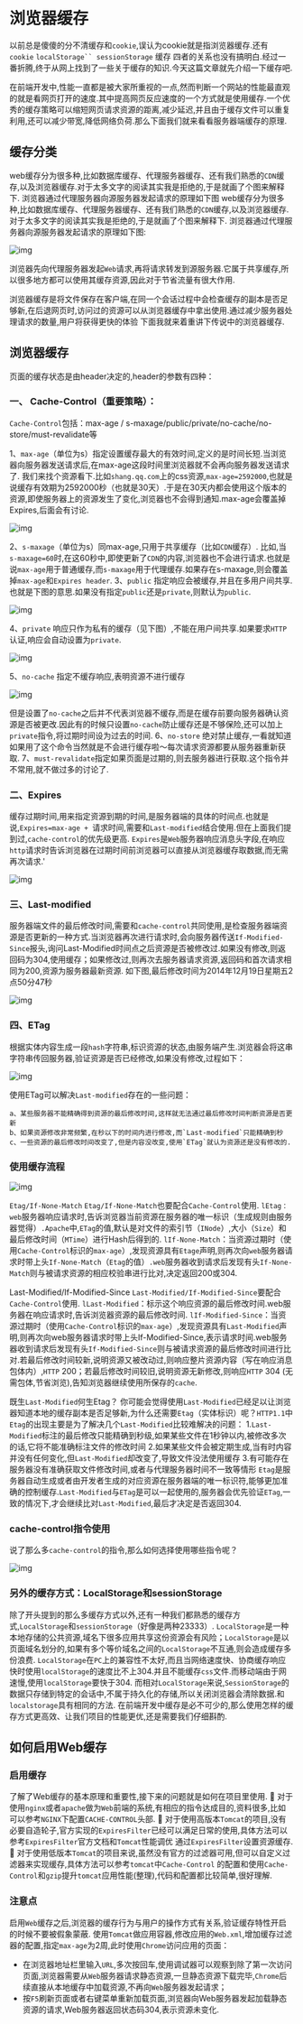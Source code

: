 # 浏览器缓存

以前总是傻傻的分不清缓存和`cookie`,误认为cookie就是指浏览器缓存.还有 `cookie` `localStorage`` sessionStorage` 缓存 四者的关系也没有搞明白.经过一番折腾,终于从网上找到了一些关于缓存的知识.今天这篇文章就先介绍一下缓存吧.

在前端开发中,性能一直都是被大家所重视的一点,然而判断一个网站的性能最直观的就是看网页打开的速度.其中提高网页反应速度的一个方式就是使用缓存.一个优秀的缓存策略可以缩短网页请求资源的距离,减少延迟,并且由于缓存文件可以重复利用,还可以减少带宽,降低网络负荷.那么下面我们就来看看服务器端缓存的原理.

## 缓存分类
web缓存分为很多种,比如数据库缓存、代理服务器缓存、还有我们熟悉的`CDN`缓存,以及浏览器缓存.对于太多文字的阅读其实我是拒绝的,于是就画了个图来解释下.
浏览器通过代理服务器向源服务器发起请求的原理如下图
web缓存分为很多种,比如数据库缓存、代理服务器缓存、还有我们熟悉的`CDN`缓存,以及浏览器缓存.对于太多文字的阅读其实我是拒绝的,于是就画了个图来解释下.
浏览器通过代理服务器向源服务器发起请求的原理如下图:

![img](../public/img/catch1.png)

浏览器先向代理服务器发起`Web`请求,再将请求转发到源服务器.它属于共享缓存,所以很多地方都可以使用其缓存资源,因此对于节省流量有很大作用.

浏览器缓存是将文件保存在客户端,在同一个会话过程中会检查缓存的副本是否足够新,在后退网页时,访问过的资源可以从浏览器缓存中拿出使用.通过减少服务器处理请求的数量,用户将获得更快的体验
下面我就来着重讲下传说中的浏览器缓存.
## 浏览器缓存
页面的缓存状态是由header决定的,header的参数有四种：

### 一、 Cache-Control（重要策略）：
`Cache-Control`包括：max-age / s-maxage/public/private/no-cache/no-store/must-revalidate等

1、`max-age`（单位为s）指定设置缓存最大的有效时间,定义的是时间长短.当浏览器向服务器发送请求后,在max-age这段时间里浏览器就不会再向服务器发送请求了.
我们来找个资源看下.比如`shang.qq.com`上的css资源,`max-age=2592000`,也就是说缓存有效期为2592000秒（也就是30天）.于是在30天内都会使用这个版本的资源,即使服务器上的资源发生了变化,浏览器也不会得到通知.max-age会覆盖掉Expires,后面会有讨论.

![img](../public/img/catch2.png)

2、`s-maxage`（单位为s）同max-age,只用于共享缓存（比如`CDN`缓存）.
比如,当`s-maxage=60`时,在这60秒中,即使更新了`CDN`的内容,浏览器也不会进行请求.也就是说`max-age`用于普通缓存,而`s-maxage`用于代理缓存.如果存在s-maxage,则会覆盖掉`max-age`和`Expires header`.
3、`public` 指定响应会被缓存,并且在多用户间共享.也就是下图的意思.如果没有指定`public`还是`private`,则默认为`public`.

![img](../public/img/catch3.png)

4、`private` 响应只作为私有的缓存（见下图）,不能在用户间共享.如果要求`HTTP`认证,响应会自动设置为`private`.

![img](../public/img/catch4.png)

5、`no-cache` 指定不缓存响应,表明资源不进行缓存

![img](../public/img/catch5.png)

但是设置了`no-cache`之后并不代表浏览器不缓存,而是在缓存前要向服务器确认资源是否被更改.因此有的时候只设置`no-cache`防止缓存还是不够保险,还可以加上`private`指令,将过期时间设为过去的时间.
6、`no-store` 绝对禁止缓存,一看就知道如果用了这个命令当然就是不会进行缓存啦～每次请求资源都要从服务器重新获取.
7、`must-revalidate`指定如果页面是过期的,则去服务器进行获取.这个指令并不常用,就不做过多的讨论了.
### 二、Expires
缓存过期时间,用来指定资源到期的时间,是服务器端的具体的时间点.也就是说,`Expires=max-age + `请求时间,需要和`Last-modified`结合使用.但在上面我们提到过,`cache-control`的优先级更高. `Expires`是`Web`服务器响应消息头字段,在响应`http`请求时告诉浏览器在过期时间前浏览器可以直接从浏览器缓存取数据,而无需再次请求.'

![img](../public/img/catch6.png)

### 三、Last-modified
服务器端文件的最后修改时间,需要和`cache-control`共同使用,是检查服务器端资源是否更新的一种方式.当浏览器再次进行请求时,会向服务器传送`If-Modified-Since`报头,询问Last-Modified时间点之后资源是否被修改过.如果没有修改,则返回码为304,使用缓存；如果修改过,则再次去服务器请求资源,返回码和首次请求相同为200,资源为服务器最新资源.
如下图,最后修改时间为2014年12月19日星期五2点50分47秒

![img](../public/img/catch7.png)

### 四、ETag
根据实体内容生成一段`hash`字符串,标识资源的状态,由服务端产生.浏览器会将这串字符串传回服务器,验证资源是否已经修改,如果没有修改,过程如下：

![img](../public/img/catch8.png)

使用ETag可以解决`Last-modified`存在的一些问题：
```
a、某些服务器不能精确得到资源的最后修改时间,这样就无法通过最后修改时间判断资源是否更新 
b、如果资源修改非常频繁,在秒以下的时间内进行修改,而`Last-modified`只能精确到秒 
c、一些资源的最后修改时间改变了,但是内容没改变,使用`ETag`就认为资源还是没有修改的.
```
### 使用缓存流程

![img](../public/img/catch9.png)

`Etag/If-None-Match`
`Etag/If-None-Match`也要配合`Cache-Control`使用.
`lEtag：web`服务器响应请求时,告诉浏览器当前资源在服务器的唯一标识（生成规则由服务器觉得）`.Apache`中,`ETag`的值,默认是对文件的索引节（`INode`）,大小（`Size`）和最后修改时间（`MTime`）进行Hash后得到的.
`lIf-None-Match`：当资源过期时（使用`Cache-Control`标识的`max-age`）,发现资源具有`Etage`声明,则再次向`web`服务器请求时带上头`If-None-Match`（`Etag`的值）`.web`服务器收到请求后发现有头`If-None-Match`则与被请求资源的相应校验串进行比对,决定返回200或304.

Last-Modified/If-Modified-Since
`Last-Modified/If-Modified-Since`要配合`Cache-Control`使用.
`lLast-Modified`：标示这个响应资源的最后修改时间.web服务器在响应请求时,告诉浏览器资源的最后修改时间.
`lIf-Modified-Since`：当资源过期时（使用`Cache-Control`标识的`max-age`）,发现资源具有`Last-Modified`声明,则再次向web服务器请求时带上头If-Modified-Since,表示请求时间.web服务器收到请求后发现有头`If-Modified-Since`则与被请求资源的最后修改时间进行比对.若最后修改时间较新,说明资源又被改动过,则响应整片资源内容（写在响应消息包体内）,`HTTP` 200；若最后修改时间较旧,说明资源无新修改,则响应`HTTP` 304 (无需包体,节省浏览),告知浏览器继续使用所保存的`cache`.

既生`Last-Modified`何生Etag？
你可能会觉得使用`Last-Modified`已经足以让浏览器知道本地的缓存副本是否足够新,为什么还需要`Etag`（实体标识）呢？`HTTP1.1`中`Etag`的出现主要是为了解决几个`Last-Modified`比较难解决的问题：
1.`Last-Modified`标注的最后修改只能精确到秒级,如果某些文件在1秒钟以内,被修改多次的话,它将不能准确标注文件的修改时间
2.如果某些文件会被定期生成,当有时内容并没有任何变化,但`Last-Modified`却改变了,导致文件没法使用缓存
3.有可能存在服务器没有准确获取文件修改时间,或者与代理服务器时间不一致等情形
`Etag`是服务器自动生成或者由开发者生成的对应资源在服务器端的唯一标识符,能够更加准确的控制缓存.`Last-Modified`与`ETag`是可以一起使用的,服务器会优先验证`ETag`,一致的情况下,才会继续比对`Last-Modified`,最后才决定是否返回304.

### cache-control指令使用
说了那么多`cache-control`的指令,那么如何选择使用哪些指令呢？

![img](../public/img/catch10.png)

### 另外的缓存方式：LocalStorage和sessionStorage
除了开头提到的那么多缓存方式以外,还有一种我们都熟悉的缓存方式,`LocalStorage`和`sessionStorage`（好像是两种23333）.
`LocalStorage`是一种本地存储的公共资源,域名下很多应用共享这份资源会有风险；`LocalStorage`是以页面域名划分的,如果有多个等价域名之间的`LocalStorage`不互通,则会造成缓存多份浪费.
`LocalStorage`在`PC`上的兼容性不太好,而且当网络速度快、协商缓存响应快时使用`localStorage`的速度比不上304.并且不能缓存`css`文件.而移动端由于网速慢,使用`localStorage`要快于304.
而相对`LocalStorage`来说,`SessionStorage`的数据只存储到特定的会话中,不属于持久化的存储,所以关闭浏览器会清除数据.和`localstorage`具有相同的方法.
在前端开发中缓存是必不可少的,那么使用怎样的缓存方式更高效、让我们项目的性能更优,还是需要我们仔细斟酌.

## 如何启用Web缓存
### 启用缓存
了解了Web缓存的基本原理和重要性,接下来的问题就是如何在项目里使用.
 对于使用`nginx`或者`apache`做为`Web`前端的系统,有相应的指令达成目的,资料很多,比如可以参考`NGINX`下配置`CACHE-CONTROL`头部.
 对于使用高版本`Tomcat`的项目,没有必要自造轮子,官方实现的`ExpiresFilter`已经可以满足日常的使用,具体方法可以参考`ExpiresFilter`官方文档和`Tomcat`性能调优 通过`ExpiresFilter`设置资源缓存.
 对于使用低版本`Tomcat`的项目来说,虽然没有官方的过滤器可用,但可以自定义过滤器来实现缓存,具体方法可以参考`tomcat`中`Cache-Control` 的配置和使用`Cache-Control`和`gzip`提升`tomcat`应用性能(整理),代码和配置都比较简单,很好理解.

### 注意点
启用`Web`缓存之后,浏览器的缓存行为与用户的操作方式有关系,验证缓存特性开启的时候不要被假象蒙蔽.
使用`Tomcat`做应用容器,修改应用的`Web.xml`,增加缓存过滤器的配置,指定`max-age`为2周,此时使用`Chrome`访问应用的页面：
- 在浏览器地址栏里输入`URL`,多次按回车,使用调试器可以观察到除了第一次访问页面,浏览器需要从`Web`服务器请求静态资源,一旦静态资源下载完毕,`Chrome`后续直接从本地缓存中加载资源,不再向`Web`服务器发起请求；
- 按`F5`刷新页面或者右键菜单重新加载页面,浏览器向Web服务器发起加载静态资源的请求,Web服务器返回状态码304,表示资源未变化.



 <Vssue title="interview-catch" />





